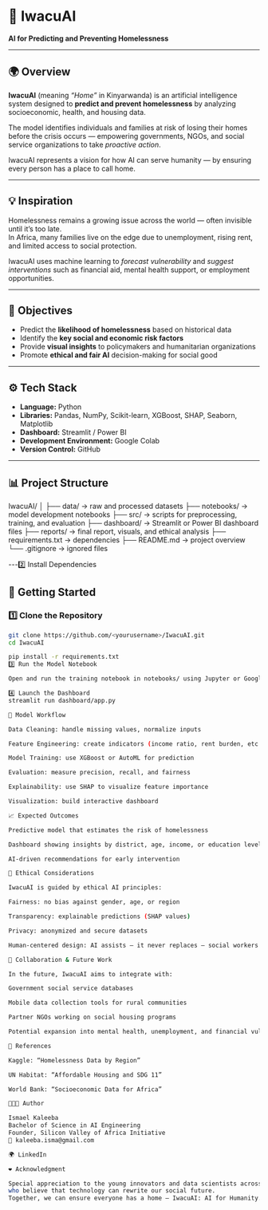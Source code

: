 # 🏡 IwacuAI  
**AI for Predicting and Preventing Homelessness**

---

## 🌍 Overview
**IwacuAI** (meaning *“Home”* in Kinyarwanda) is an artificial intelligence system designed to **predict and prevent homelessness** by analyzing socioeconomic, health, and housing data.  

The model identifies individuals and families at risk of losing their homes before the crisis occurs — empowering governments, NGOs, and social service organizations to take *proactive action*.  

IwacuAI represents a vision for how AI can serve humanity — by ensuring every person has a place to call home.  

---

## 💡 Inspiration
Homelessness remains a growing issue across the world — often invisible until it’s too late.  
In Africa, many families live on the edge due to unemployment, rising rent, and limited access to social protection.  

IwacuAI uses machine learning to *forecast vulnerability* and *suggest interventions* such as financial aid, mental health support, or employment opportunities.

---

## 🎯 Objectives
- Predict the **likelihood of homelessness** based on historical data  
- Identify the **key social and economic risk factors**  
- Provide **visual insights** to policymakers and humanitarian organizations  
- Promote **ethical and fair AI** decision-making for social good  

---

## ⚙️ Tech Stack
- **Language:** Python  
- **Libraries:** Pandas, NumPy, Scikit-learn, XGBoost, SHAP, Seaborn, Matplotlib  
- **Dashboard:** Streamlit / Power BI  
- **Development Environment:** Google Colab  
- **Version Control:** GitHub  

---

## 📊 Project Structure
IwacuAI/
│
├── data/ → raw and processed datasets
├── notebooks/ → model development notebooks
├── src/ → scripts for preprocessing, training, and evaluation
├── dashboard/ → Streamlit or Power BI dashboard files
├── reports/ → final report, visuals, and ethical analysis
├── requirements.txt → dependencies
├── README.md → project overview
└── .gitignore → ignored files



---2️⃣ Install Dependencies

## 🚀 Getting Started
### 1️⃣ Clone the Repository
```bash
git clone https://github.com/<yourusername>/IwacuAI.git
cd IwacuAI

pip install -r requirements.txt
3️⃣ Run the Model Notebook

Open and run the training notebook in notebooks/ using Jupyter or Google Colab.

4️⃣ Launch the Dashboard
streamlit run dashboard/app.py

🧠 Model Workflow

Data Cleaning: handle missing values, normalize inputs

Feature Engineering: create indicators (income ratio, rent burden, etc.)

Model Training: use XGBoost or AutoML for prediction

Evaluation: measure precision, recall, and fairness

Explainability: use SHAP to visualize feature importance

Visualization: build interactive dashboard

📈 Expected Outcomes

Predictive model that estimates the risk of homelessness

Dashboard showing insights by district, age, income, or education level

AI-driven recommendations for early intervention

🧭 Ethical Considerations

IwacuAI is guided by ethical AI principles:

Fairness: no bias against gender, age, or region

Transparency: explainable predictions (SHAP values)

Privacy: anonymized and secure datasets

Human-centered design: AI assists — it never replaces — social workers

🤝 Collaboration & Future Work

In the future, IwacuAI aims to integrate with:

Government social service databases

Mobile data collection tools for rural communities

Partner NGOs working on social housing programs

Potential expansion into mental health, unemployment, and financial vulnerability prediction.

📘 References

Kaggle: “Homelessness Data by Region”

UN Habitat: “Affordable Housing and SDG 11”

World Bank: “Socioeconomic Data for Africa”

👨🏾‍💻 Author

Ismael Kaleeba
Bachelor of Science in AI Engineering 
Founder, Silicon Valley of Africa Initiative
📧 kaleeba.isma@gmail.com

🌍 LinkedIn

❤️ Acknowledgment

Special appreciation to the young innovators and data scientists across Africa
who believe that technology can rewrite our social future.
Together, we can ensure everyone has a home — IwacuAI: AI for Humanity.


